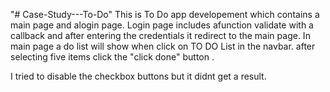 "# Case-Study---To-Do" 
This is To Do app developement which contains a main page and alogin page. Login page includes afunction validate with a callback and after entering the credentials it redirect to the main page. In main page a do list will show when click on TO DO List in the navbar.
after selecting five items click the "click done" button  . 

I tried to disable the checkbox buttons but it didnt get a result.
